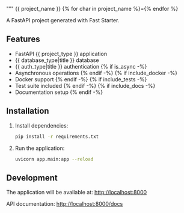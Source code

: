 """
{{ project_name }}
{% for char in project_name %}={% endfor %}

A FastAPI project generated with Fast Starter.

## Features

- FastAPI {{ project_type }} application
- {{ database_type|title }} database
- {{ auth_type|title }} authentication
{% if is_async -%}
- Asynchronous operations
{% endif -%}
{% if include_docker -%}
- Docker support
{% endif -%}
{% if include_tests -%}
- Test suite included
{% endif -%}
{% if include_docs -%}
- Documentation setup
{% endif -%}

## Installation

1. Install dependencies:

   ```bash
   pip install -r requirements.txt
   ```

2. Run the application:

   ```bash
   uvicorn app.main:app --reload
   ```

## Development

The application will be available at: <http://localhost:8000>

API documentation: <http://localhost:8000/docs>
